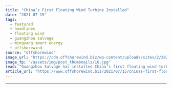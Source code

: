 ```yaml
---
title: "China’s First Floating Wind Turbine Installed"
date: "2021-07-15"
tags: 
  - featured
  - headlines
  - floating wind
  - guangzhou salvage
  - mingyang smart energy
  - offshorewind
source: "offshorewind"
image_url: "https://cdn.offshorewind.biz/wp-content/uploads/sites/2/2021/07/15135004/Guangzhou-Salvage_MingYang-Smart-Energy-floating-wind-turbine.jpg"
image_fp: "/assets/img/post_thumbnails/16.jpg"
lead: "Guangzhou Salvage has installed China’s first floating wind turbine off the coast of Yangjiang"
article_url: "https://www.offshorewind.biz/2021/07/15/chinas-first-floating-wind-turbine-installed/"
---
```


---
